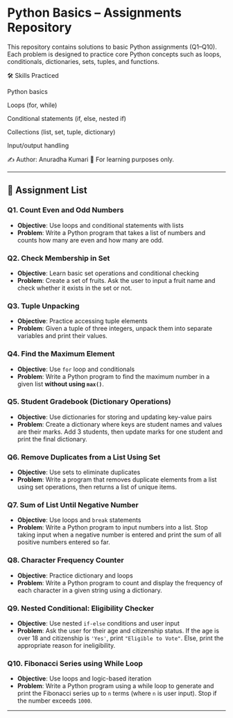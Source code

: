 
# Python Basics – Assignments Repository

This repository contains solutions to basic Python assignments (Q1–Q10).  
Each problem is designed to practice core Python concepts such as loops, conditionals, dictionaries, sets, tuples, and functions.

🛠 Skills Practiced

Python basics

Loops (for, while)

Conditional statements (if, else, nested if)

Collections (list, set, tuple, dictionary)

Input/output handling

✍️ Author: Anuradha Kumari
📌 For learning purposes only.

---

## 📂 Assignment List

### Q1. Count Even and Odd Numbers
- **Objective**: Use loops and conditional statements with lists  
- **Problem**: Write a Python program that takes a list of numbers and counts how many are even and how many are odd.  

### Q2. Check Membership in Set
- **Objective**: Learn basic set operations and conditional checking  
- **Problem**: Create a set of fruits. Ask the user to input a fruit name and check whether it exists in the set or not.  

### Q3. Tuple Unpacking
- **Objective**: Practice accessing tuple elements  
- **Problem**: Given a tuple of three integers, unpack them into separate variables and print their values.  

### Q4. Find the Maximum Element
- **Objective**: Use `for` loop and conditionals  
- **Problem**: Write a Python program to find the maximum number in a given list **without using `max()`**.  

### Q5. Student Gradebook (Dictionary Operations)
- **Objective**: Use dictionaries for storing and updating key-value pairs  
- **Problem**: Create a dictionary where keys are student names and values are their marks. Add 3 students, then update marks for one student and print the final dictionary.  

### Q6. Remove Duplicates from a List Using Set
- **Objective**: Use sets to eliminate duplicates  
- **Problem**: Write a program that removes duplicate elements from a list using set operations, then returns a list of unique items.  

### Q7. Sum of List Until Negative Number
- **Objective**: Use loops and `break` statements  
- **Problem**: Write a Python program to input numbers into a list. Stop taking input when a negative number is entered and print the sum of all positive numbers entered so far.  

### Q8. Character Frequency Counter
- **Objective**: Practice dictionary and loops  
- **Problem**: Write a Python program to count and display the frequency of each character in a given string using a dictionary.  

### Q9. Nested Conditional: Eligibility Checker
- **Objective**: Use nested `if-else` conditions and user input  
- **Problem**: Ask the user for their age and citizenship status. If the age is over 18 and citizenship is `'Yes'`, print `"Eligible to Vote"`. Else, print the appropriate reason for ineligibility.  

### Q10. Fibonacci Series using While Loop
- **Objective**: Use loops and logic-based iteration  
- **Problem**: Write a Python program using a while loop to generate and print the Fibonacci series up to `n` terms (where `n` is user input). Stop if the number exceeds `1000`.  

---
